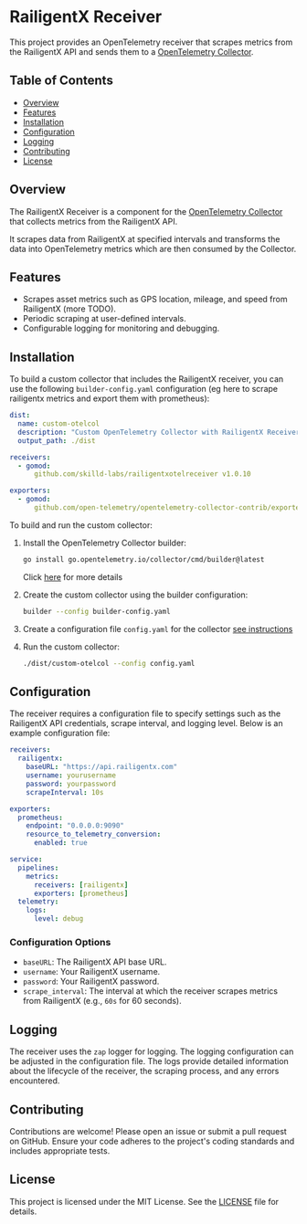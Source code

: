# RailigentX Receiver

This project provides an OpenTelemetry receiver that scrapes metrics from the RailigentX API and sends them to a [OpenTelemetry Collector](https://opentelemetry.io/docs/collector/quick-start/).

## Table of Contents

- [Overview](#overview)
- [Features](#features)
- [Installation](#installation)
- [Configuration](#configuration)
- [Logging](#logging)
- [Contributing](#contributing)
- [License](#license)

## Overview

The RailigentX Receiver is a component for the [OpenTelemetry Collector](https://opentelemetry.io/docs/collector/quick-start/) that collects metrics from the RailigentX API.

It scrapes data from RailigentX at specified intervals and transforms the data into OpenTelemetry metrics which are then consumed by the Collector.

## Features

- Scrapes asset metrics such as GPS location, mileage, and speed from RailigentX (more TODO).
- Periodic scraping at user-defined intervals.
- Configurable logging for monitoring and debugging.

## Installation

To build a custom collector that includes the RailigentX receiver, you can use the following `builder-config.yaml` configuration (eg here to scrape railigentx metrics and export them with prometheus):

```yaml
dist:
  name: custom-otelcol
  description: "Custom OpenTelemetry Collector with RailigentX Receiver"
  output_path: ./dist

receivers:
  - gomod:
      github.com/skilld-labs/railigentxotelreceiver v1.0.10

exporters:
  - gomod:
      github.com/open-telemetry/opentelemetry-collector-contrib/exporter/prometheusexporter v0.100.0
```

To build and run the custom collector:

1. Install the OpenTelemetry Collector builder:
   ```bash
   go install go.opentelemetry.io/collector/cmd/builder@latest
   ```
   Click [here](https://github.com/open-telemetry/opentelemetry-collector/tree/main/cmd/builder) for more details

2. Create the custom collector using the builder configuration:
   ```bash
   builder --config builder-config.yaml
   ```

3. Create a configuration file `config.yaml` for the collector [see instructions](#configuration)

3. Run the custom collector:
   ```bash
   ./dist/custom-otelcol --config config.yaml
   ```

## Configuration

The receiver requires a configuration file to specify settings such as the RailigentX API credentials, scrape interval, and logging level. Below is an example configuration file:

```yaml
receivers:
  railigentx:
    baseURL: "https://api.railigentx.com"
    username: yourusername
    password: yourpassword
    scrapeInterval: 10s

exporters:
  prometheus:
    endpoint: "0.0.0.0:9090"
    resource_to_telemetry_conversion:
      enabled: true

service:
  pipelines:
    metrics:
      receivers: [railigentx]
      exporters: [prometheus]
  telemetry:
    logs:
      level: debug
```

### Configuration Options

- `baseURL`: The RailigentX API base URL.
- `username`: Your RailigentX username.
- `password`: Your RailigentX password.
- `scrape_interval`: The interval at which the receiver scrapes metrics from RailigentX (e.g., `60s` for 60 seconds).

## Logging

The receiver uses the `zap` logger for logging. The logging configuration can be adjusted in the configuration file. The logs provide detailed information about the lifecycle of the receiver, the scraping process, and any errors encountered.

## Contributing

Contributions are welcome! Please open an issue or submit a pull request on GitHub. Ensure your code adheres to the project's coding standards and includes appropriate tests.

## License

This project is licensed under the MIT License. See the [LICENSE](LICENSE) file for details.
